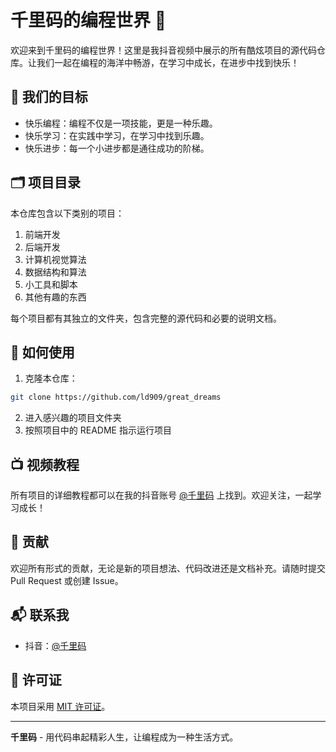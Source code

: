 # 千里码的编程世界 🚀
欢迎来到千里码的编程世界！这里是我抖音视频中展示的所有酷炫项目的源代码仓库。让我们一起在编程的海洋中畅游，在学习中成长，在进步中找到快乐！

## 🎯 我们的目标

- 快乐编程：编程不仅是一项技能，更是一种乐趣。
- 快乐学习：在实践中学习，在学习中找到乐趣。
- 快乐进步：每一个小进步都是通往成功的阶梯。

## 🗂️ 项目目录

本仓库包含以下类别的项目：

1. 前端开发
2. 后端开发
3. 计算机视觉算法
4. 数据结构和算法
5. 小工具和脚本
6. 其他有趣的东西

每个项目都有其独立的文件夹，包含完整的源代码和必要的说明文档。

## 🚀 如何使用

1. 克隆本仓库：
```bash
git clone https://github.com/ld909/great_dreams
```

2. 进入感兴趣的项目文件夹
3. 按照项目中的 README 指示运行项目

## 📺 视频教程

所有项目的详细教程都可以在我的抖音账号 [@千里码](https://v.douyin.com/i67mskx7/) 上找到。欢迎关注，一起学习成长！

## 🤝 贡献

欢迎所有形式的贡献，无论是新的项目想法、代码改进还是文档补充。请随时提交 Pull Request 或创建 Issue。

## 📬 联系我

- 抖音：[@千里码](https://v.douyin.com/i67mskx7/)

## 📄 许可证

本项目采用 [MIT 许可证](LICENSE)。

---

**千里码** - 用代码串起精彩人生，让编程成为一种生活方式。
